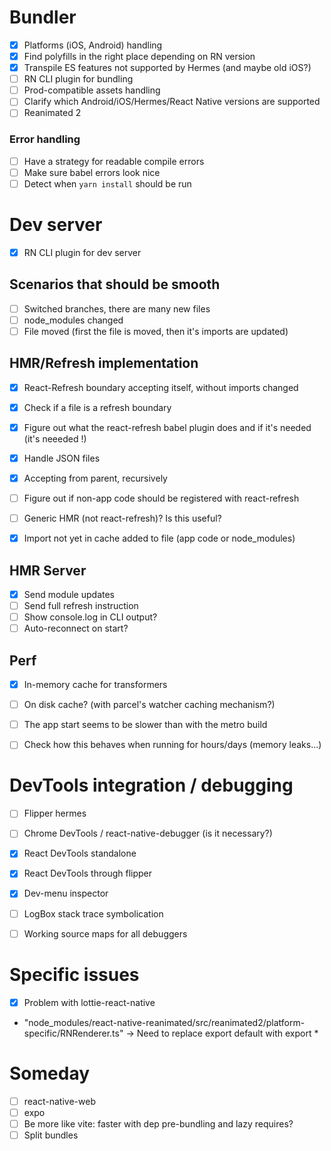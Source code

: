 # Bundler

- [x] Platforms (iOS, Android) handling
- [x] Find polyfills in the right place depending on RN version
- [x] Transpile ES features not supported by Hermes (and maybe old iOS?)
- [ ] RN CLI plugin for bundling
- [ ] Prod-compatible assets handling
- [ ] Clarify which Android/iOS/Hermes/React Native versions are supported
- [ ] Reanimated 2

### Error handling

- [ ] Have a strategy for readable compile errors
- [ ] Make sure babel errors look nice
- [ ] Detect when `yarn install` should be run

# Dev server

- [x] RN CLI plugin for dev server

## Scenarios that should be smooth

- [ ] Switched branches, there are many new files
- [ ] node_modules changed
- [ ] File moved (first the file is moved, then it's imports are updated)

## HMR/Refresh implementation

- [x] React-Refresh boundary accepting itself, without imports changed
- [x] Check if a file is a refresh boundary
- [x] Figure out what the react-refresh babel plugin does and if it's needed (it's neeeded !)
- [x] Handle JSON files
- [x] Accepting from parent, recursively
- [ ] Figure out if non-app code should be registered with react-refresh
- [ ] Generic HMR (not react-refresh)? Is this useful?

- [x] Import not yet in cache added to file (app code or node_modules)


## HMR Server

- [x] Send module updates
- [ ] Send full refresh instruction
- [ ] Show console.log in CLI output?
- [ ] Auto-reconnect on start?

## Perf

- [x] In-memory cache for transformers
- [ ] On disk cache? (with parcel's watcher caching mechanism?)
- [ ] The app start seems to be slower than with the metro build

- [ ] Check how this behaves when running for hours/days (memory leaks...)

# DevTools integration / debugging

- [ ] Flipper hermes
- [ ] Chrome DevTools / react-native-debugger (is it necessary?)
- [x] React DevTools standalone
- [x] React DevTools through flipper
- [x] Dev-menu inspector

- [ ] LogBox stack trace symbolication
- [ ] Working source maps for all debuggers

# Specific issues

- [x] Problem with lottie-react-native
- "node_modules/react-native-reanimated/src/reanimated2/platform-specific/RNRenderer.ts" -> Need to replace export default with export *

# Someday

- [ ] react-native-web
- [ ] expo
- [ ] Be more like vite: faster with dep pre-bundling and lazy requires?
- [ ] Split bundles

